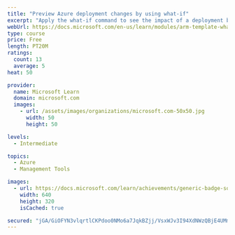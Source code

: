 ```yaml
---
title: "Preview Azure deployment changes by using what-if"
excerpt: "Apply the what-if command to see the impact of a deployment before it's applied."
webUrl: https://docs.microsoft.com/en-us/learn/modules/arm-template-whatif/
type: course
price: Free
length: PT20M
ratings:
  count: 13
  average: 5
heat: 50

provider:
  name: Microsoft Learn
  domain: microsoft.com
  images:
    - url: /assets/images/organizations/microsoft.com-50x50.jpg
      width: 50
      height: 50

levels:
  - Intermediate

topics:
  - Azure
  - Management Tools

images:
  - url: https://docs.microsoft.com/learn/achievements/generic-badge-social.png
    width: 640
    height: 320
    isCached: true

secured: "jGA/GiOFYN3vlqrtlCKPdoo0NMo6a7JqkBZjj/VsxWJv3I94XdNWzQBjE4UMmpTbc/g4ZfoPfbkdZmSL1ezfYA2RA83YNWA2UmZ40FII2qvibGAG5llVLdIa0pYKhmIBok6EtZ+pEslobcUarT1izr4SoqSQEg9Ptslg76a6hTdIVWClTfluI3qIHOHzjpvi1aJ9ggHFfFf5wu2EeKtO2FHhUcUNXmc5xug1ERCC0NGv39EdLESSqpBVNTqyzxWdgT0IauZTKR91XjvI0XndMpw5CgR+g/2KJjgElu7zB0ivj2XD6r8/LmHPe00rzfbDcpM4w3xj9jbbNR63RBc87Q1HSMauVaf+kdeVFHyuXr+aUo8CzRErck/iaE411JZmHJfC4iSTZl864JADr5Hw3mSr98D0/otTzcEfDvlobks=;RsGQuXuxM/1ZRMbyXzCGXA=="
---
```


